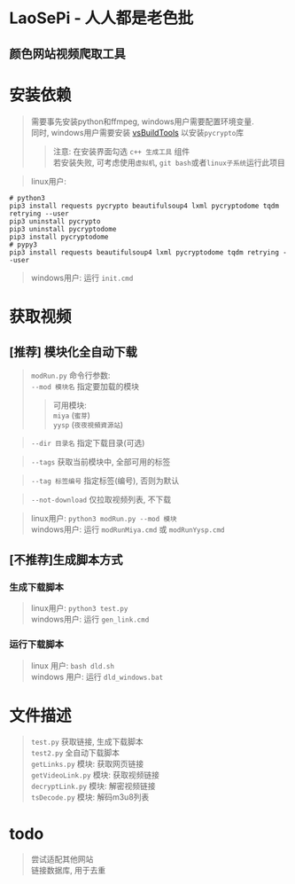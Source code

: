 # LaoSePi - 人人都是老色批
## 颜色网站视频爬取工具

# 安装依赖
> 需要事先安装python和ffmpeg, windows用户需要配置环境变量.  
> 同时, windows用户需要安装 [vsBuildTools](https://visualstudio.microsoft.com/zh-hans/thank-you-downloading-visual-studio/?sku=Community&rel=15#) 以安装`pycrypto`库  
> > 注意: 在安装界面勾选 `c++ 生成工具` 组件  
> > 若安装失败, 可考虑使用`虚拟机`, `git bash`或者`linux子系统`运行此项目

> linux用户:
```shell
# python3
pip3 install requests pycrypto beautifulsoup4 lxml pycryptodome tqdm retrying --user
pip3 uninstall pycrypto
pip3 uninstall pycryptodome
pip3 install pycryptodome
# pypy3
pip3 install requests beautifulsoup4 lxml pycryptodome tqdm retrying --user
```
> windows用户: 运行 `init.cmd`

# 获取视频
## \[推荐\] 模块化全自动下载
> `modRun.py` 命令行参数:  
> `--mod 模块名` 指定要加载的模块  
> > 可用模块:  
> `miya` \(`蜜芽`\)  
> `yysp` \(`夜夜視頻資源站`\)  

> `--dir 目录名` 指定下载目录(可选)  

> `--tags` 获取当前模块中, 全部可用的标签

> `--tag 标签编号` 指定标签(编号), 否则为默认

> `--not-download` 仅拉取视频列表, 不下载

> linux用户: `python3 modRun.py --mod 模块`  
> windows用户: 运行 `modRunMiya.cmd` 或 `modRunYysp.cmd`

[comment]: <> (## \[推荐\] 全自动下载)

[comment]: <> (> linux用户: `python3 test2.py`  )

[comment]: <> (> windows用户: 运行 `auto_download.cmd`)

## \[不推荐\]生成脚本方式
### 生成下载脚本
> linux用户: `python3 test.py`  
> windows用户: 运行 `gen_link.cmd`  
### 运行下载脚本
> linux 用户: `bash dld.sh`  
> windows 用户: 运行 `dld_windows.bat`

# 文件描述
> `test.py` 获取链接, 生成下载脚本  
> `test2.py` 全自动下载脚本  
> `getLinks.py` 模块: 获取网页链接  
> `getVideoLink.py` 模块: 获取视频链接  
> `decryptLink.py` 模块: 解密视频链接  
> `tsDecode.py` 模块: 解码m3u8列表

# todo
> 尝试适配其他网站  
> 链接数据库, 用于去重
